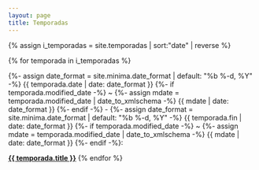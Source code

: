 ```yaml
---
layout: page
title: Temporadas
---
```

{% assign i_temporadas = site.temporadas | sort:"date" | reverse %}

{% for temporada in i_temporadas %}
  <p class="post-meta"> {%- assign date_format = site.minima.date_format | default: "%b %-d, %Y" -%}
        <time class="dt-published" datetime="{{ temporada.date | date_to_xmlschema }}" itemprop="datePublished">
        {{ temporada.date | date: date_format }}
        </time>
        {%- if temporada.modified_date -%}
        ~ 
        {%- assign mdate = temporada.modified_date | date_to_xmlschema -%}
        <time class="dt-modified" datetime="{{ mdate }}" itemprop="dateModified">
            {{ mdate | date: date_format }}
        </time>
        {%- endif -%} - {%- assign date_format = site.minima.date_format | default: "%b %-d, %Y" -%}
        <time class="dt-published" datetime="{{ temporada.fin | date_to_xmlschema }}" itemprop="datePublished">
        {{ temporada.fin | date: date_format }}
        </time>
        {%- if temporada.modified_date -%}
        ~ 
        {%- assign mdate = temporada.modified_date | date_to_xmlschema -%}
        <time class="dt-modified" datetime="{{ mdate }}" itemprop="dateModified">
            {{ mdate | date: date_format }}
        </time>
        {%- endif -%}:
  </p><a href="{{ temporada.url }}"><strong>{{ temporada.title }}</strong></a>
{% endfor %}